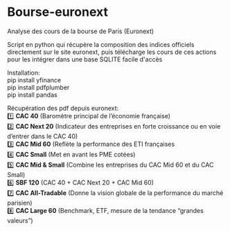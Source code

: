 # Bourse-euronext
Analyse des cours de la bourse de Paris (Euronext)  

Script en python qui récupère la composition des indices officiels directement sur le site euronext, puis télécharge les cours de ces actions pour les intégrer dans une base SQLITE facile d'accès  

Installation:  
pip install yfinance  
pip install pdfplumber  
pip install pandas  

Récupération des pdf depuis euronext:  
1️⃣ **CAC 40** (Baromètre principal de l’économie française)  
2️⃣ **CAC Next 20** (Indicateur des entreprises en forte croissance ou en voie d’entrer dans le CAC 40)  
3️⃣ **CAC Mid 60** (Reflète la performance des ETI françaises  
4️⃣ **CAC Small** (Met en avant les PME cotées)  
5️⃣ **CAC Mid & Small** (Combine les entreprises du CAC Mid 60 et du CAC Small)  
6️⃣ **SBF 120** (CAC 40 + CAC Next 20 + CAC Mid 60)  
7️⃣ **CAC All-Tradable** (Donne la vision globale de la performance du marché parisien)  
8️⃣ **CAC Large 60** (Benchmark, ETF, mesure de la tendance “grandes valeurs”)  
